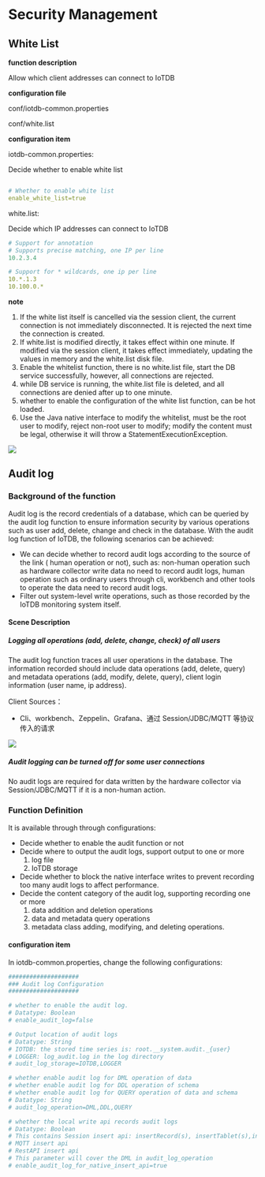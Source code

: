 <!--

    Licensed to the Apache Software Foundation (ASF) under one
    or more contributor license agreements.  See the NOTICE file
    distributed with this work for additional information
    regarding copyright ownership.  The ASF licenses this file
    to you under the Apache License, Version 2.0 (the
    "License"); you may not use this file except in compliance
    with the License.  You may obtain a copy of the License at
    
        http://www.apache.org/licenses/LICENSE-2.0
    
    Unless required by applicable law or agreed to in writing,
    software distributed under the License is distributed on an
    "AS IS" BASIS, WITHOUT WARRANTIES OR CONDITIONS OF ANY
    KIND, either express or implied.  See the License for the
    specific language governing permissions and limitations
    under the License.

-->

# Security Management

## White List 

**function description**

Allow which client addresses can connect to IoTDB

**configuration file**

conf/iotdb-common.properties

conf/white.list

**configuration item**

iotdb-common.properties:

Decide whether to enable white list

```YAML

# Whether to enable white list
enable_white_list=true
```

white.list:

Decide which IP addresses can connect to IoTDB

```YAML
# Support for annotation
# Supports precise matching, one IP per line
10.2.3.4

# Support for * wildcards, one ip per line
10.*.1.3
10.100.0.*
```

**note**

1. If the white list itself is cancelled via the session client, the current connection is not immediately disconnected. It is rejected the next time the connection is created.
2. If white.list is modified directly, it takes effect within one minute. If modified via the session client, it takes effect immediately, updating the values in memory and the white.list disk file.
3. Enable the whitelist function, there is no white.list file, start the DB service successfully, however, all connections are rejected.
4. while DB service is running, the white.list file is deleted, and all connections are denied after up to one minute.
5. whether to enable the configuration of the white list function, can be hot loaded.
6. Use the Java native interface to modify the whitelist, must be the root user to modify, reject non-root user to modify; modify the content must be legal, otherwise it will throw a StatementExecutionException.

![](/img/%E7%99%BD%E5%90%8D%E5%8D%95.PNG)

## Audit log

### Background of the function

Audit log is the record credentials of a database, which can be queried by the audit log function to ensure information security by various operations such as user add, delete, change and check in the database. With the audit log function of IoTDB, the following scenarios can be achieved:

- We can decide whether to record audit logs according to the source of the link ( human operation or not), such as: non-human operation such as hardware collector write data no need to record audit logs, human operation such as ordinary users through cli, workbench and other tools to operate the data need to record audit logs.
- Filter out system-level write operations, such as those recorded by the IoTDB monitoring system itself.

#### Scene Description

##### Logging all operations (add, delete, change, check) of all users

The audit log function traces all user operations in the database. The information recorded should include data operations (add, delete, query) and metadata operations (add, modify, delete, query), client login information (user name, ip address).

Client Sources：
- Cli、workbench、Zeppelin、Grafana、通过 Session/JDBC/MQTT 等协议传入的请求

![](/img/%E5%AE%A1%E8%AE%A1%E6%97%A5%E5%BF%97.PNG)

##### Audit logging can be turned off for some user connections

No audit logs are required for data written by the hardware collector via Session/JDBC/MQTT if it is a non-human action.

### Function Definition

It is available through through configurations:

- Decide whether to enable the audit function or not
- Decide where to output the audit logs, support output to one or more
    1. log file
    2. IoTDB storage
- Decide whether to block the native interface writes to prevent recording too many audit logs to affect performance.
- Decide the content category of the audit log, supporting recording one or more
    1. data addition and deletion operations
    2. data and metadata query operations
    3. metadata class adding, modifying, and deleting operations.

#### configuration item

In iotdb-common.properties, change the following configurations:

```YAML
####################
### Audit log Configuration
####################

# whether to enable the audit log.
# Datatype: Boolean
# enable_audit_log=false

# Output location of audit logs
# Datatype: String
# IOTDB: the stored time series is: root.__system.audit._{user}
# LOGGER: log_audit.log in the log directory
# audit_log_storage=IOTDB,LOGGER

# whether enable audit log for DML operation of data
# whether enable audit log for DDL operation of schema
# whether enable audit log for QUERY operation of data and schema
# Datatype: String
# audit_log_operation=DML,DDL,QUERY

# whether the local write api records audit logs
# Datatype: Boolean
# This contains Session insert api: insertRecord(s), insertTablet(s),insertRecordsOfOneDevice
# MQTT insert api
# RestAPI insert api
# This parameter will cover the DML in audit_log_operation
# enable_audit_log_for_native_insert_api=true
```

